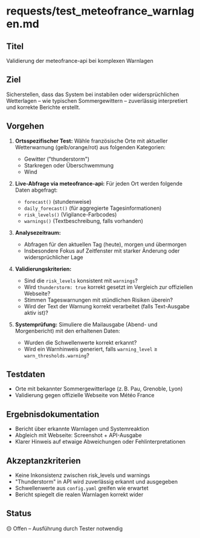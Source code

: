 # requests/test_meteofrance_warnlagen.md

## Titel
Validierung der meteofrance-api bei komplexen Warnlagen

## Ziel
Sicherstellen, dass das System bei instabilen oder widersprüchlichen Wetterlagen
– wie typischen Sommergewittern – zuverlässig interpretiert und korrekte Berichte erstellt.

## Vorgehen

1. **Ortsspezifischer Test:**
   Wähle französische Orte mit aktueller Wetterwarnung (gelb/orange/rot) aus folgenden Kategorien:
   - Gewitter ("thunderstorm")
   - Starkregen oder Überschwemmung
   - Wind

2. **Live-Abfrage via meteofrance-api:**
   Für jeden Ort werden folgende Daten abgefragt:
   - `forecast()` (stundenweise)
   - `daily_forecast()` (für aggregierte Tagesinformationen)
   - `risk_levels()` (Vigilance-Farbcodes)
   - `warnings()` (Textbeschreibung, falls vorhanden)

3. **Analysezeitraum:**
   - Abfragen für den aktuellen Tag (heute), morgen und übermorgen
   - Insbesondere Fokus auf Zeitfenster mit starker Änderung oder widersprüchlicher Lage

4. **Validierungskriterien:**
   - Sind die `risk_levels` konsistent mit `warnings`?
   - Wird `thunderstorm: true` korrekt gesetzt im Vergleich zur offiziellen Webseite?
   - Stimmen Tageswarnungen mit stündlichen Risiken überein?
   - Wird der Text der Warnung korrekt verarbeitet (falls Text-Ausgabe aktiv ist)?

5. **Systemprüfung:**
   Simuliere die Mailausgabe (Abend- und Morgenbericht) mit den erhaltenen Daten:
   - Wurden die Schwellenwerte korrekt erkannt?
   - Wird ein Warnhinweis generiert, falls `warning_level` ≥ `warn_thresholds.warning`?

## Testdaten
- Orte mit bekannter Sommergewitterlage (z. B. Pau, Grenoble, Lyon)
- Validierung gegen offizielle Webseite von Météo France

## Ergebnisdokumentation
- Bericht über erkannte Warnlagen und Systemreaktion
- Abgleich mit Webseite: Screenshot + API-Ausgabe
- Klarer Hinweis auf etwaige Abweichungen oder Fehlinterpretationen

## Akzeptanzkriterien
- Keine Inkonsistenz zwischen risk_levels und warnings
- "Thunderstorm" in API wird zuverlässig erkannt und ausgegeben
- Schwellenwerte aus `config.yaml` greifen wie erwartet
- Bericht spiegelt die realen Warnlagen korrekt wider

## Status
🟡 Offen – Ausführung durch Tester notwendig